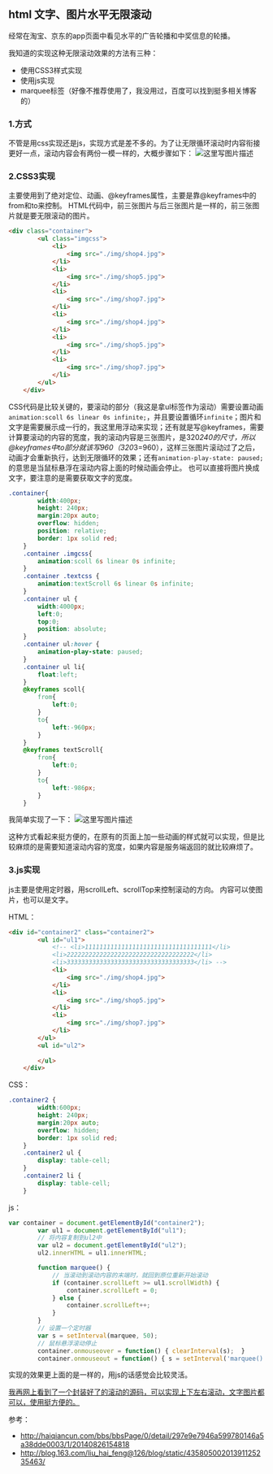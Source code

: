 ## **html 文字、图片水平无限滚动** 

经常在淘宝、京东的app页面中看见水平的广告轮播和中奖信息的轮播。

我知道的实现这种无限滚动效果的方法有三种：

 - 使用CSS3样式实现
 - 使用js实现
 - marquee标签（好像不推荐使用了，我没用过，百度可以找到挺多相关博客的）
 

### **1.方式** 
不管是用css实现还是js，实现方式是差不多的。为了让无限循环滚动时内容衔接更好一点，滚动内容会有两份一模一样的，大概步骤如下：
![这里写图片描述](http://img.blog.csdn.net/20171216185146992?watermark/2/text/aHR0cDovL2Jsb2cuY3Nkbi5uZXQvQWxpZ3VhZ3Vh/font/5a6L5L2T/fontsize/400/fill/I0JBQkFCMA==/dissolve/70/gravity/SouthEast)

### **2.CSS3实现** 
主要使用到了绝对定位、动画、@keyframes属性，主要是靠@keyframes中的from和to来控制。
HTML代码中，前三张图片与后三张图片是一样的，前三张图片就是要无限滚动的图片。

``` HTML
<div class="container">  
	    <ul class="imgcss">  
	        <li>
	        	<img src="./img/shop4.jpg"> 
	        </li>
	        <li>
	        	<img src="./img/shop5.jpg"> 
	        </li>
	        <li>
	        	<img src="./img/shop7.jpg"> 
	        </li>
	        <li>
	        	<img src="./img/shop4.jpg"> 
	        </li>
	        <li>
	        	<img src="./img/shop5.jpg"> 
	        </li>
	        <li>
	        	<img src="./img/shop7.jpg"> 
	        </li>
	    </ul>  
	</div>  
```
CSS代码是比较关键的，要滚动的部分（我这是拿ul标签作为滚动）需要设置动画`animation:scoll 6s linear 0s infinite;`，并且要设置循环`infinite`；图片和文字是需要展示成一行的，我这里用浮动来实现；还有就是写@keyframes，需要计算要滚动的内容的宽度，我的滚动内容是三张图片，是320*240的尺寸，所以@keyframes中to部分就该写960（320*3=960），这样三张图片滚动过了之后，动画才会重新执行，达到无限循环的效果；还有`animation-play-state: paused;` 的意思是当鼠标悬浮在滚动内容上面的时候动画会停止。
也可以直接将图片换成文字，要注意的是需要获取文字的宽度。
``` CSS
.container{  
        width:400px;  
        height: 240px;
        margin:20px auto;  
        overflow: hidden;  
        position: relative;  
        border: 1px solid red;
    }  
    .container .imgcss{  
        animation:scoll 6s linear 0s infinite;  
    } 
    .container .textcss {
		animation:textScroll 6s linear 0s infinite;  
    }
	.container ul {
        width:4000px;  
        left:0;  
        top:0;  
        position: absolute;  
	}
    .container ul:hover {
		animation-play-state: paused;
	} 
    .container ul li{  
        float:left;  
    }  
	@keyframes scoll{  
        from{  
            left:0;  
        }  
        to{  
            left:-960px;  
        }  
    }   
	@keyframes textScroll{  
        from{  
            left:0;  
        }  
        to{  
            left:-986px;  
        }  
    }   
```
我简单实现了一下：
![这里写图片描述](http://img.blog.csdn.net/20171216202534943?watermark/2/text/aHR0cDovL2Jsb2cuY3Nkbi5uZXQvQWxpZ3VhZ3Vh/font/5a6L5L2T/fontsize/400/fill/I0JBQkFCMA==/dissolve/70/gravity/SouthEast)

这种方式看起来挺方便的，在原有的页面上加一些动画的样式就可以实现，但是比较麻烦的是需要知道滚动内容的宽度，如果内容是服务端返回的就比较麻烦了。


### **3.js实现** 
js主要是使用定时器，用scrollLeft、scrollTop来控制滚动的方向。
内容可以使图片，也可以是文字。

HTML：
``` HTML
<div id="container2" class="container2">
		<ul id="ul1">
			<!-- <li>11111111111111111111111111111111111</li>
			<li>22222222222222222222222222222222222</li>
			<li>33333333333333333333333333333333333</li> -->
			<li>
	        	<img src="./img/shop4.jpg"> 
	        </li>
	        <li>
	        	<img src="./img/shop5.jpg"> 
	        </li>
	        <li>
	        	<img src="./img/shop7.jpg"> 
	        </li>
		</ul>
		<ul id="ul2">
			
		</ul>
	</div>
```
CSS：

``` CSS
.container2 {
    	width:600px;  
        height: 240px;
        margin:20px auto;  
        overflow: hidden;   
        border: 1px solid red;
    }
    .container2 ul {
    	display: table-cell;
    }
	.container2 li {
		display: table-cell;
	}
```
js：

``` javascript
var container = document.getElementById("container2");
		var ul1 = document.getElementById("ul1");
		// 将内容复制到ul2中
		var ul2 = document.getElementById("ul2");
		ul2.innerHTML = ul1.innerHTML;

		function marquee() {
			// 当滚动到滚动内容的末端时，就回到原位重新开始滚动
			if (container.scrollLeft >= ul1.scrollWidth) {
				container.scrollLeft = 0;
			} else {
				container.scrollLeft++;
			}
		}
		// 设置一个定时器
		var s = setInterval(marquee, 50);
		// 鼠标悬浮滚动停止
		container.onmouseover = function() { clearInterval(s);  } 
  		container.onmouseout = function() { s = setInterval('marquee()', 50);}
```
实现的效果更上面的是一样的，用js的话感觉会比较灵活。


[我再网上看到了一个封装好了的滚动的源码，可以实现上下左右滚动，文字图片都可以，使用挺方便的。](http://haiqiancun.com/bbs/bbsPage/0/detail/297e9e7946a599780146a5a38dde0003/1/20140826154818)

参考：

 - http://haiqiancun.com/bbs/bbsPage/0/detail/297e9e7946a599780146a5a38dde0003/1/20140826154818
 - http://blog.163.com/liu_hai_feng@126/blog/static/43580500201391125235463/


